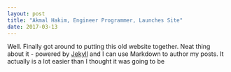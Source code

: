 ```yaml
---
layout: post
title: "Akmal Hakim, Engineer Programmer, Launches Site"
date: 2017-03-13
---
```


Well. Finally got around to putting this old website together. Neat thing about it - powered by [Jekyll](http://jekyllrb.com) and I can use Markdown to author my posts. It actually is a lot easier than I thought it was going to be
